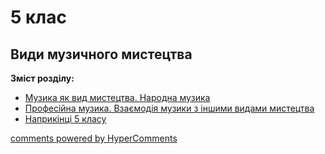 <div id="hypercomments_widget" class="js-hypercomments-widget invisible"></div>

# 5 клас

## Види музичного мистецтва

<b>Зміст розділу:</b><br>

<ul class="articles" >
    <li class="chapter " data-level="1" data-path="muzyka_yak_vyd_mistectva.html">
            <a href="muzyka_yak_vyd_mistectva.html">
                    <b></b>
                Музика як вид мистецтва. Народна музика
            </a>
    </li>
    <li class="chapter " data-level="2" data-path="profesiyna_muzyka.html">
            <a href="profesiyna_muzyka.html">
                    <b></b>
                Професійна музика. Взаємодія музики з іншими видами мистецтва
            </a>
    </li>
    <li class="chapter " data-level="3" data-path="naprykyncy_5_klasu.html">
            <a href="naprykyncy_5_klasu.html">
                    <b></b>
                Наприкінці 5 класу
            </a>
    </li>
</ul>

<div class="js-hypercomments-container">
<a href="http://hypercomments.com" class="hc-link" title="comments widget">comments powered by HyperComments</a>
</div>